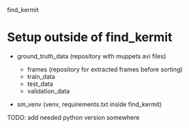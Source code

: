 find_kermit

# Setup outside of find_kermit

- ground_truth_data (repository with muppets avi files)
    - frames (repository for extracted frames before sorting)
    - train_data 
    - test_data 
    - validation_data

- sm_venv (venv, requirements.txt inside find_kermit)


TODO: add needed python version somewhere